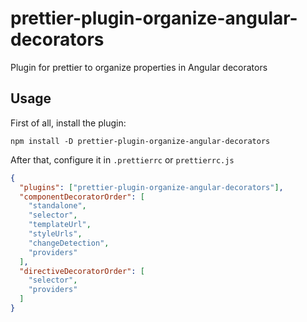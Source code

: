 # prettier-plugin-organize-angular-decorators

Plugin for prettier to organize properties in Angular decorators

## Usage

First of all, install the plugin:

```
npm install -D prettier-plugin-organize-angular-decorators
```

After that, configure it in `.prettierrc` or `prettierrc.js`

```json
{
  "plugins": ["prettier-plugin-organize-angular-decorators"],
  "componentDecoratorOrder": [
    "standalone",
    "selector",
    "templateUrl",
    "styleUrls",
    "changeDetection",
    "providers"
  ],
  "directiveDecoratorOrder": [
    "selector",
    "providers"
  ]
}
```

